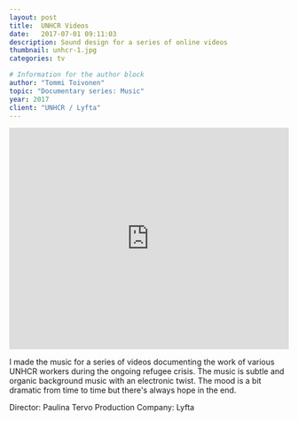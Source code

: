 ```yaml
---
layout: post
title:  UNHCR Videos
date:   2017-07-01 09:11:03
description: Sound design for a series of online videos
thumbnail: unhcr-1.jpg
categories: tv

# Information for the author block
author: "Tommi Toivonen"
topic: "Documentary series: Music"
year: 2017
client: "UNHCR / Lyfta"
---
```


<div class="resp-container">
<iframe class="resp-iframe" width="100%" height="400" scrolling="no" frameborder="no" allow="autoplay" src="https://w.soundcloud.com/player/?url=https%3A//api.soundcloud.com/playlists/597561243&color=%2333cccc&auto_play=false&hide_related=false&show_comments=true&show_user=true&show_reposts=false&show_teaser=true&visual=true"></iframe>
</div>

I made the music for a series of videos documenting the work of various UNHCR workers during the ongoing refugee crisis. The music is subtle and organic background music with an electronic twist. The mood is a bit dramatic from time to time but there's always hope in the end. 

Director: Paulina Tervo
Production Company: Lyfta
